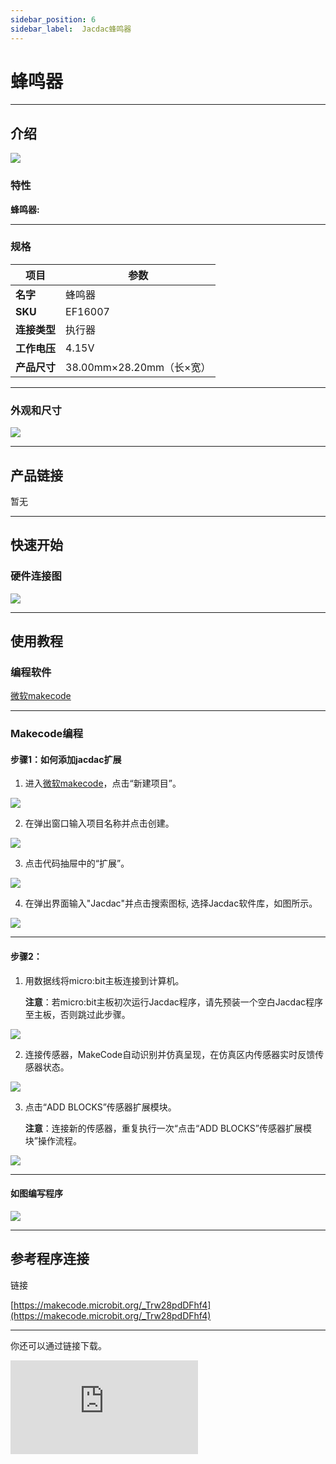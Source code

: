 ```yaml
---
sidebar_position: 6
sidebar_label:  Jacdac蜂鸣器
---
```


# 蜂鸣器

---
## 介绍

![](https://wiki-media-ef.oss-cn-hongkong.aliyuncs.com/docs/microbit/sensor/jacdac-sensors/jacdac-buzzer-01-02.png)

### 特性

**蜂鸣器:** 

---
### 规格
|项目|参数|
|---|---|
|**名字**|蜂鸣器|
|**SKU**|EF16007|
|**连接类型**|执行器|
|**工作电压**|4.15V|
|**产品尺寸**|38.00mm×28.20mm（长×宽）|

---
### 外观和尺寸

![](https://wiki-media-ef.oss-cn-hongkong.aliyuncs.com/docs/microbit/sensor/jacdac-sensors/jacdac-buzzer-01.png)

---

## 产品链接
暂无

---
## 快速开始

### 硬件连接图

![](https://wiki-media-ef.oss-cn-hongkong.aliyuncs.com/docs/microbit/sensor/jacdac-sensors/jacdac-buzzer-01-01.png)

---
## 使用教程
### 编程软件

[微软makecode](https://makecode.microbit.org/#)

---
### Makecode编程

#### 步骤1：如何添加jacdac扩展
1. 进入[微软makecode](https://makecode.microbit.org/#)，点击“新建项目”。

![](https://wiki-media-ef.oss-cn-hongkong.aliyuncs.com/docs/microbit/building-blocks/microbit-space-science-kit/images/microbit-space-science-kit-case01-07.png)

2. 在弹出窗口输入项目名称并点击创建。

![](https://wiki-media-ef.oss-cn-hongkong.aliyuncs.com/docs/microbit/building-blocks/microbit-space-science-kit/images/microbit-space-science-kit-case01-11.png)

3. 点击代码抽屉中的“扩展”。

![](https://wiki-media-ef.oss-cn-hongkong.aliyuncs.com/docs/microbit/building-blocks/microbit-space-science-kit/images/microbit-space-science-kit-case01-09.png)

4. 在弹出界面输入"Jacdac"并点击搜索图标, 选择Jacdac软件库，如图所示。

![](https://wiki-media-ef.oss-cn-hongkong.aliyuncs.com/docs/microbit/getting-started/microbit-jacdac-smartexploration-kit/images/Step%20Diagram/jacdac-smart-exploration-kit-3.png)

---
#### 步骤2：
1. 用数据线将micro:bit主板连接到计算机。
   
   **注意**：若micro:bit主板初次运行Jacdac程序，请先预装一个空白Jacdac程序至主板，否则跳过此步骤。

![](https://wiki-media-ef.oss-cn-hongkong.aliyuncs.com/docs/microbit/getting-started/microbit-jacdac-smartexploration-kit/images/Step%20Diagram/jacdac-smart-exploration-kit-5.png)

2. 连接传感器，MakeCode自动识别并仿真呈现，在仿真区内传感器实时反馈传感器状态。

![](https://wiki-media-ef.oss-cn-hongkong.aliyuncs.com/docs/microbit/getting-started/microbit-jacdac-smartexploration-kit/images/Step%20Diagram/1jacdac-smart-exploration-kit-6.png)

3. 点击“ADD BLOCKS”传感器扩展模块。
   
   **注意**：连接新的传感器，重复执行一次“点击“ADD BLOCKS”传感器扩展模块”操作流程。

![](https://wiki-media-ef.oss-cn-hongkong.aliyuncs.com/docs/microbit/getting-started/microbit-jacdac-smartexploration-kit/images/Step%20Diagram/jacdac-smart-exploration-kit-7.png)

---
#### 如图编写程序

![](https://wiki-media-ef.oss-cn-hongkong.aliyuncs.com/docs/microbit/sensor/jacdac-sensors/Jacdac-Buzzer-01-03.png)


---
## 参考程序连接

链接

[https://makecode.microbit.org/_Trw28pdDFhf4](https://makecode.microbit.org/_Trw28pdDFhf4)

---
你还可以通过链接下载。

<div
    style={{
        position: 'relative',
        paddingBottom: '60%',
        overflow: 'hidden',
    }}
>
    <iframe
        src="https://makecode.microbit.org/_Trw28pdDFhf4"
        frameborder="0"
        sandbox="allow-popups allow-forms allow-scripts allow-same-origin"
        style={{
            position: 'absolute',
            width: '100%',
            height: '100%',
        }}
    />
</div>

---

## 结果
按下micro:bit的按键A，蜂鸣器发出声音。
